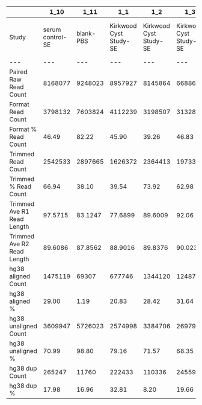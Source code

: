 |    | 1_10 | 1_11 | 1_1 | 1_2 | 1_3 | 1_4 | 1_5 | 1_6 | 1_7 | 1_8 | 1_9 | 2_10 | 2_2 | 2_3 | 2_4 | 2_5 | 2_6 | 2_7 | 2_9 | 3_1 | 3_3 | 3_4 | 3_5 | 3_6 | 3_7 | 3_8 | 3_9 | 4_10 | 4_1 | 4_2 | 4_4 | 4_5 | 4_6 | 4_7 | 4_8 | 4_9 | 5_10 | 5_1 | 5_2 | 5_4 | 5_6 | 5_7 | 5_8 | 5_9 | 6_1 | 6_2 | 7_2 | 7_3 | 7_4 | 7_5 | 7_6 | 7_7 | 8_1 | 8_3 | 8_4 |
| --- | --- | --- | --- | --- | --- | --- | --- | --- | --- | --- | --- | --- | --- | --- | --- | --- | --- | --- | --- | --- | --- | --- | --- | --- | --- | --- | --- | --- | --- | --- | --- | --- | --- | --- | --- | --- | --- | --- | --- | --- | --- | --- | --- | --- | --- | --- | --- | --- | --- | --- | --- | --- | --- | --- | --- |
| Study | serum control-SE | blank-PBS | Kirkwood Cyst Study-SE | Kirkwood Cyst Study-SE | Kirkwood Cyst Study-SE | Kirkwood Cyst Study-SE | Kirkwood Cyst Study-SE | Kirkwood Cyst Study-SE | Kirkwood Cyst Study-SE | Kirkwood Cyst Study-SE | Kirkwood Cyst Study-SE | serum control-SE | Kirkwood Cyst Study-cyst fluid | Kirkwood Cyst Study-cyst fluid | Kirkwood Cyst Study-cyst fluid | Kirkwood Cyst Study-cyst fluid | Kirkwood Cyst Study-cyst fluid | Kirkwood Cyst Study-cyst fluid | Kirkwood Cyst Study-cyst fluid | Kirkwood Cyst Study-SE | Kirkwood Cyst Study-SE | Kirkwood Cyst Study-SE | Kirkwood Cyst Study-SE | Kirkwood Cyst Study-SE | Kirkwood Cyst Study-SE | Kirkwood Cyst Study-SE | serum control-SE | blank-PBS | Kirkwood Cyst Study-cyst fluid | Kirkwood Cyst Study-cyst fluid | Kirkwood Cyst Study-cyst fluid | Kirkwood Cyst Study-cyst fluid | Kirkwood Cyst Study-cyst fluid | Kirkwood Cyst Study-cyst fluid | Kirkwood Cyst Study-cyst fluid | serum control-SE | serum control-SE | CSF Liquid biopsy protocol-SE | CSF Liquid biopsy protocol-PL | CSF Liquid biopsy protocol-PL | CSF Liquid biopsy protocol-PL | CSF Liquid biopsy protocol-CSF | CSF Liquid biopsy protocol-SE | CSF Liquid biopsy protocol-CSF | CSF Liquid biopsy protocol-CSF | serum control-SE | Diaz paired CSF-EDTA Plasma | Diaz paired CSF-CSF Supernatant (fractionation) | Diaz paired CSF-D+28 Plasma | Kirkwood Cyst Study-SE | serum control-SE | blank-PBS | Diaz paired CSF-CSF Fractionation/CSF Supernatant | serum control-SE | blank-PBS |
| --- | --- | --- | --- | --- | --- | --- | --- | --- | --- | --- | --- | --- | --- | --- | --- | --- | --- | --- | --- | --- | --- | --- | --- | --- | --- | --- | --- | --- | --- | --- | --- | --- | --- | --- | --- | --- | --- | --- | --- | --- | --- | --- | --- | --- | --- | --- | --- | --- | --- | --- | --- | --- | --- | --- | --- |
| Paired Raw Read Count | 8168077 | 9248023 | 8957927 | 8145864 | 6688682 | 7390115 | 7067654 | 7949929 | 8441837 | 7468879 | 7446158 | 7387476 | 8608402 | 8109333 | 8845035 | 8027690 | 7760206 | 11386448 | 7367080 | 8848322 | 5958441 | 8136236 | 8930313 | 8356879 | 7446317 | 9114447 | 8517201 | 9616765 | 10114640 | 10874455 | 7881251 | 10701790 | 9640514 | 9637073 | 11803102 | 8926898 | 8523021 | 7897574 | 7674726 | 7791654 | 7953211 | 8190662 | 7872750 | 9362926 | 7829851 | 7675220 | 7595058 | 9420902 | 7636224 | 10316696 | 6926675 | 6968473 | 7321086 | 7840329 | 7963175 |
| Format Read Count | 3798132 | 7603824 | 4112239 | 3198507 | 3132848 | 2443825 | 3109367 | 3962971 | 4348438 | 3955857 | 3492766 | 3505559 | 6436902 | 6007215 | 7017190 | 5999892 | 5692801 | 6773368 | 5333875 | 2948795 | 2338229 | 2779888 | 3361181 | 3222526 | 3097441 | 5056116 | 3798643 | 8057037 | 8356990 | 8625390 | 6392472 | 7706663 | 4635024 | 6387455 | 9265178 | 3774496 | 2602001 | 2832532 | 4520590 | 2409913 | 4087248 | 5018292 | 2754572 | 7820120 | 6101557 | 2073070 | 6192164 | 3669546 | 4044216 | 6329171 | 4133680 | 3922077 | 4861483 | 2006168 | 6561544 |
| Format % Read Count | 46.49 | 82.22 | 45.90 | 39.26 | 46.83 | 33.06 | 43.99 | 49.84 | 51.51 | 52.96 | 46.90 | 47.45 | 74.77 | 74.07 | 79.33 | 74.73 | 73.35 | 59.48 | 72.40 | 33.32 | 39.24 | 34.16 | 37.63 | 38.56 | 41.59 | 55.47 | 44.59 | 83.78 | 82.62 | 79.31 | 81.10 | 72.01 | 48.07 | 66.28 | 78.49 | 42.28 | 30.52 | 35.86 | 58.90 | 30.92 | 51.39 | 61.26 | 34.98 | 83.52 | 77.92 | 27.00 | 81.52 | 38.95 | 52.96 | 61.34 | 59.67 | 56.28 | 66.40 | 25.58 | 82.39 |
| Trimmed Read Count | 2542533 | 2897665 | 1626372 | 2364413 | 1973327 | 1836429 | 2292738 | 2299450 | 2860961 | 2752766 | 2268881 | 2591727 | 3667872 | 4645478 | 4034467 | 3815392 | 3990074 | 4413840 | 3488048 | 1844893 | 1535371 | 1866138 | 2158841 | 2361388 | 2326009 | 2705850 | 2566821 | 3717922 | 6020220 | 6127290 | 4437565 | 5361562 | 2949839 | 4338363 | 6893966 | 2767359 | 1857341 | 2192860 | 2205558 | 1857218 | 2411900 | 2642136 | 1956175 | 3336689 | 768870 | 785970 | 1960660 | 2030068 | 1845896 | 4410850 | 2678232 | 1179343 | 1270616 | 1085159 | 1585111 |
| Trimmed % Read Count | 66.94 | 38.10 | 39.54 | 73.92 | 62.98 | 75.14 | 73.73 | 58.02 | 65.79 | 69.58 | 64.95 | 73.93 | 56.98 | 77.33 | 57.49 | 63.59 | 70.08 | 65.16 | 65.39 | 62.56 | 65.66 | 67.12 | 64.22 | 73.27 | 75.09 | 53.51 | 67.57 | 46.14 | 72.03 | 71.03 | 69.41 | 69.57 | 63.64 | 67.92 | 74.40 | 73.31 | 71.38 | 77.41 | 48.78 | 77.06 | 59.01 | 52.65 | 71.01 | 42.66 | 12.60 | 37.91 | 31.66 | 55.32 | 45.64 | 69.69 | 64.79 | 30.06 | 26.13 | 54.09 | 24.15 |
| Trimmed Ave R1 Read Length | 97.5715 | 83.1247 | 77.6899 | 89.6009 | 92.06 | 91.2781 | 92.5634 | 87.3012 | 95.6852 | 92.156 | 92.5435 | 96.8381 | 94.2129 | 103.342 | 89.5451 | 100.055 | 98.3039 | 51.2282 | 97.4872 | 100.035 | 101.839 | 96.2225 | 92.5488 | 94.6606 | 98.0836 | 93.4797 | 94.8665 | 91.9514 | 88.0061 | 80.2298 | 62.176 | 72.672 | 93.7041 | 93.4143 | 73.3122 | 97.503 | 97.4643 | 92.7502 | 90.1063 | 91.9523 | 96.0313 | 92.2831 | 96.6084 | 87.03 | 79.5206 | 88.3996 | 76.4456 | 95.2432 | 83.665 | 87.1071 | 84.0458 | 76.6535 | 94.3333 | 86.5766 | 79.962 |
| Trimmed Ave R2 Read Length | 89.6086 | 87.8562 | 88.9016 | 89.8376 | 90.0233 | 89.9001 | 90.1139 | 89.1058 | 90.0182 | 89.0793 | 90.3453 | 87.1171 | 88.1079 | 88.6872 | 86.2263 | 88.8931 | 88.3927 | 83.9776 | 88.5117 | 91.6346 | 90.6452 | 89.6905 | 90.5617 | 90.3033 | 90.9844 | 87.9196 | 88.3784 | 87.1537 | 85.8681 | 87.3059 | 84.0252 | 86.0524 | 89.8713 | 89.2774 | 85.3608 | 88.387 | 88.9217 | 89.559 | 88.6727 | 89.8265 | 88.7317 | 87.8928 | 90.7621 | 86.1485 | 87.8236 | 91.9011 | 87.6723 | 89.7165 | 88.8882 | 88.0434 | 86.8288 | 87.6815 | 88.4024 | 90.7435 | 88.1596 |
| hg38 aligned Count | 1475119 | 69307 | 677746 | 1344120 | 1248729 | 1114390 | 1395826 | 1202656 | 1695087 | 1579612 | 1408461 | 1240132 | 1652903 | 2718275 | 1557199 | 1857301 | 2086998 | 541626 | 1712739 | 1103976 | 937506 | 1036110 | 1241855 | 1449087 | 1496433 | 925024 | 1390847 | 55437 | 478089 | 2489973 | 683614 | 1240335 | 1608018 | 2290889 | 2618313 | 1468740 | 945265 | 1341642 | 781100 | 1156767 | 1060795 | 710213 | 1200348 | 81609 | 109211 | 438665 | 415687 | 1102464 | 696932 | 2492616 | 1390107 | 26699 | 428487 | 615044 | 30767 |
| hg38 aligned % | 29.00 | 1.19 | 20.83 | 28.42 | 31.64 | 30.34 | 30.44 | 26.15 | 29.62 | 28.69 | 31.03 | 23.92 | 22.53 | 29.25 | 19.29 | 24.33 | 26.15 | 6.13 | 24.55 | 29.91 | 30.53 | 27.76 | 28.76 | 30.68 | 32.16 | 17.09 | 27.09 | .74 | 3.97 | 20.31 | 7.70 | 11.56 | 27.25 | 26.40 | 18.98 | 26.53 | 25.44 | 30.59 | 17.70 | 31.14 | 21.99 | 13.44 | 30.68 | 1.22 | 7.10 | 27.90 | 10.60 | 27.15 | 18.87 | 28.25 | 25.95 | 1.13 | 16.86 | 28.33 | .97 |
| hg38 unaligned Count | 3609947 | 5726023 | 2574998 | 3384706 | 2697925 | 2558468 | 3189650 | 3396244 | 4026835 | 3925920 | 3129301 | 3943322 | 5682841 | 6572681 | 6511735 | 5773483 | 5893150 | 8286054 | 5263357 | 2585810 | 2133236 | 2696166 | 3075827 | 3273689 | 3155585 | 4486676 | 3742795 | 7380407 | 11562351 | 9764607 | 8191516 | 9482789 | 4291660 | 6385837 | 11169619 | 4065978 | 2769417 | 3044078 | 3630016 | 2557669 | 3763005 | 4574059 | 2712002 | 6591769 | 1428529 | 1133275 | 3505633 | 2957672 | 2994860 | 6329084 | 3966357 | 2331987 | 2112745 | 1555274 | 3139455 |
| hg38 unaligned % | 70.99 | 98.80 | 79.16 | 71.57 | 68.35 | 69.65 | 69.55 | 73.84 | 70.37 | 71.30 | 68.96 | 76.07 | 77.46 | 70.74 | 80.70 | 75.66 | 73.84 | 93.86 | 75.44 | 70.08 | 69.46 | 72.23 | 71.23 | 69.31 | 67.83 | 82.90 | 72.90 | 99.25 | 96.02 | 79.68 | 92.29 | 88.43 | 72.74 | 73.59 | 81.01 | 73.46 | 74.55 | 69.40 | 82.29 | 68.85 | 78.00 | 86.55 | 69.31 | 98.77 | 92.89 | 72.09 | 89.39 | 72.84 | 81.12 | 71.74 | 74.04 | 98.86 | 83.13 | 71.66 | 99.02 |
| hg38 dup Count | 265247 | 11760 | 222433 | 110336 | 245590 | 83836 | 111310 | 161036 | 312949 | 186625 | 251321 | 160732 | 437322 | 176100 | 591473 | 375513 | 363045 | 34436 | 311522 | 137650 | 71728 | 124160 | 189955 | 125282 | 158589 | 184635 | 177019 | 10222 | 25418 | 215188 | 34546 | 117872 | 288051 | 243540 | 282134 | 160119 | 106833 | 101826 | 164848 | 100286 | 184599 | 190679 | 126796 | 12466 | 18396 | 50420 | 190560 | 155106 | 168831 | 341600 | 241979 | 4595 | 76660 | 62148 | 3372 |
| hg38 dup % | 17.98 | 16.96 | 32.81 | 8.20 | 19.66 | 7.52 | 7.97 | 13.39 | 18.46 | 11.81 | 17.84 | 12.96 | 26.45 | 6.47 | 37.98 | 20.21 | 17.39 | 6.35 | 18.18 | 12.46 | 7.65 | 11.98 | 15.29 | 8.64 | 10.59 | 19.96 | 12.72 | 18.43 | 5.31 | 8.64 | 5.05 | 9.50 | 17.91 | 10.63 | 10.77 | 10.90 | 11.30 | 7.58 | 21.10 | 8.66 | 17.40 | 26.84 | 10.56 | 15.27 | 16.84 | 11.49 | 45.84 | 14.06 | 24.22 | 13.70 | 17.40 | 17.21 | 17.89 | 10.10 | 10.95 |
